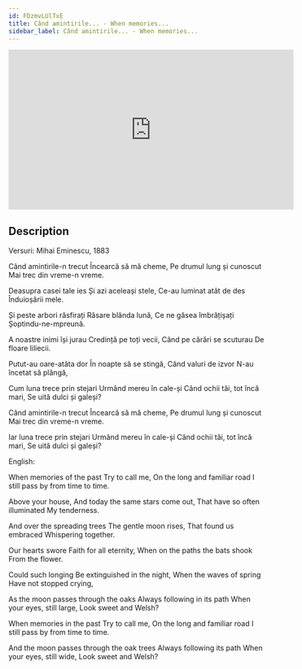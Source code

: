 ```yaml
---
id: FDzmvLUlTxE
title: Când amintirile... - When memories...
sidebar_label: Când amintirile... - When memories...
---
```


<iframe
  width="560"
  height="315"
  src="https://www.youtube.com/embed/FDzmvLUlTxE"
  title="YouTube video player"
  frameborder="0"
  allow="accelerometer; autoplay; clipboard-write; encrypted-media; gyroscope; picture-in-picture; web-share"
  referrerpolicy="strict-origin-when-cross-origin"
  allowfullscreen
></iframe>

## Description

Versuri: Mihai Eminescu, 1883

Când amintirile-n trecut
Încearcă să mă cheme,
Pe drumul lung și cunoscut
Mai trec din vreme-n vreme.

Deasupra casei tale ies
Și azi aceleași stele,
Ce-au luminat atât de des
Înduioșării mele.

Și peste arbori răsfirați
Răsare blânda lună,
Ce ne găsea îmbrățișați
Șoptindu-ne-mpreună.

A noastre inimi își jurau
Credință pe toți vecii,
Când pe cărări se scuturau
De floare liliecii.

Putut-au oare-atâta dor
În noapte să se stingă,
Când valuri de izvor
N-au încetat să plângă,

Cum luna trece prin stejari
Urmând mereu în cale-și
Când ochii tăi, tot încă mari,
Se uită dulci și galeși?

Când amintirile-n trecut
Încearcă să mă cheme,
Pe drumul lung și cunoscut
Mai trec din vreme-n vreme.

Iar luna trece prin stejari
Urmând mereu în cale-și
Când ochii tăi, tot încă mari,
Se uită dulci și galeși?

English:

When memories of the past
Try to call me,
On the long and familiar road
I still pass by from time to time.

Above your house,
And today the same stars come out,
That have so often illuminated
My tenderness.

And over the spreading trees
The gentle moon rises,
That found us embraced
Whispering together.

Our hearts swore
Faith for all eternity,
When on the paths the bats shook
From the flower.

Could such longing
Be extinguished in the night,
When the waves of spring
Have not stopped crying,

As the moon passes through the oaks
Always following in its path
When your eyes, still large,
Look sweet and Welsh?

When memories in the past
Try to call me,
On the long and familiar road
I still pass by from time to time.

And the moon passes through the oak trees
Always following its path
When your eyes, still wide,
Look sweet and Welsh?
